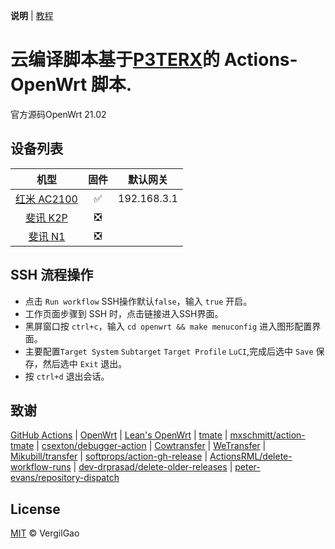 **说明** | [教程](https://p3terx.com/archives/build-openwrt-with-github-actions.html)

# 云编译脚本基于[P3TERX](https://github.com/P3TERX/Actions-OpenWrt)的 Actions-OpenWrt 脚本.
官方源码OpenWrt 21.02

## 设备列表

| 机型 | 固件 | 默认网关 |
| :----: | :----: | :----------: |
| [红米 AC2100](./.github/workflows/RM2100-lede-openwrt.yml) | ✅ | 192.168.3.1 |
| [斐讯 K2P](./.github/workflows/K2P-openwrt.yml) | ❎ |  |
| [斐讯 N1](./.github/workflows/Lean_Docker_LEDE_N1.yml) | ❎ |  |

## SSH 流程操作

- 点击 `Run workflow` SSH操作默认`false`，输入 `true` 开启。
- 工作页面步骤到 SSH 时，点击链接进入SSH界面。
- 黑屏窗口按 `ctrl+c`，输入 `cd openwrt && make menuconfig` 进入图形配置界面。
- 主要配置`Target System` `Subtarget` `Target Profile` `LuCI`,完成后选中 `Save` 保存，然后选中 `Exit` 退出。
- 按 `ctrl+d` 退出会话。

## 致谢
[GitHub Actions](https://github.com/features/actions) | [OpenWrt](https://github.com/openwrt/openwrt) | [Lean's OpenWrt](https://github.com/coolsnowwolf/lede) | [tmate](https://github.com/tmate-io/tmate) | [mxschmitt/action-tmate](https://github.com/mxschmitt/action-tmate) | [csexton/debugger-action](https://github.com/csexton/debugger-action) | [Cowtransfer](https://cowtransfer.com) | [WeTransfer](https://wetransfer.com/) | [Mikubill/transfer](https://github.com/Mikubill/transfer) | [softprops/action-gh-release](https://github.com/softprops/action-gh-release) | [ActionsRML/delete-workflow-runs](https://github.com/ActionsRML/delete-workflow-runs) | [dev-drprasad/delete-older-releases](https://github.com/dev-drprasad/delete-older-releases) | [peter-evans/repository-dispatch](https://github.com/peter-evans/repository-dispatch)

## License

[MIT](https://github.com/VergilGao/openwrt-actions/blob/master/LICENSE) © VergilGao
